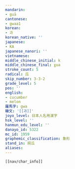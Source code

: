 ```yaml
---
mandarin:
- guā
cantonese:
- gwaa1
korean:
- 과
korean_native: ''
japanese:
- KA
japanese_nanori: ''
vietnamese:
middle_chinese_initial: k
middle_chinese_final: ɣua
stroke_count: 5
radical: 瓜
skip_number: 3-3-2
grade_level: 5
pos: ''
english:
- cucumber
- melon
羅馬字: gwa
韓文: '[[과]]'
joyo_level: 日本人名用漢字
hsk_level: ''
hanmun_edu_level: ''
danayo_id: 5322
mc_id: 1959
graphemic_classification: 象形
stand_in: 胡瓜
aliases:
---
```

```meta-bind-embed
[[nav/char_info]]
```
